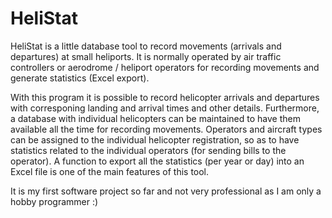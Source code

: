 # HeliStat

HeliStat is a little database tool to record movements (arrivals and departures) at small heliports.
It is normally operated by air traffic controllers or aerodrome / heliport operators for recording movements and generate statistics (Excel export).

With this program it is possible to record helicopter arrivals and departures with corresponing landing and arrival times and other details.
Furthermore, a database with individual helicopters can be maintained to have them available all the time for recording movements.
Operators and aircraft types can be assigned to the individual helicopter registration, so as to have statistics related to the individual operators (for sending
bills to the operator).
A function to export all the statistics (per year or day) into an Excel file is one of the main features of this tool.

It is my first software project so far and not very professional as I am only a hobby programmer :)
